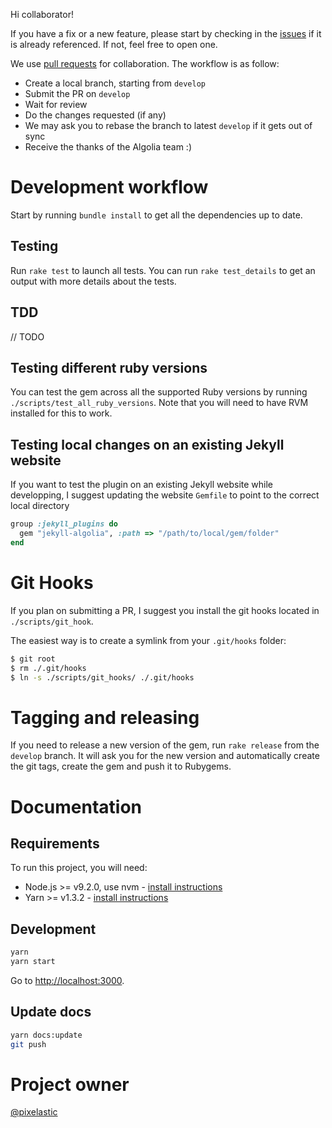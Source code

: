 Hi collaborator!

If you have a fix or a new feature, please start by checking in the
[issues](https://github.com/algolia/jekyll-algolia/issues) if it is
already referenced. If not, feel free to open one.

We use [pull requests](https://github.com/algolia/jekyll-algolia/pulls)
for collaboration. The workflow is as follow:

- Create a local branch, starting from `develop`
- Submit the PR on `develop`
- Wait for review
- Do the changes requested (if any)
- We may ask you to rebase the branch to latest `develop` if it gets out of sync
- Receive the thanks of the Algolia team :)

# Development workflow

Start by running `bundle install` to get all the dependencies up to date.

## Testing

Run `rake test` to launch all tests. You can run `rake test_details` to get an
output with more details about the tests.

## TDD

// TODO

## Testing different ruby versions

You can test the gem across all the supported Ruby versions by running
`./scripts/test_all_ruby_versions`. Note that you will need to have RVM
installed for this to work.

## Testing local changes on an existing Jekyll website

If you want to test the plugin on an existing Jekyll website while developping,
I suggest updating the website `Gemfile` to point to the correct local directory

```ruby
group :jekyll_plugins do
  gem "jekyll-algolia", :path => "/path/to/local/gem/folder"
end
```

# Git Hooks

If you plan on submitting a PR, I suggest you install the git hooks located in
`./scripts/git_hook`.

The easiest way is to create a symlink from your `.git/hooks` folder:

```sh
$ git root
$ rm ./.git/hooks
$ ln -s ./scripts/git_hooks/ ./.git/hooks
```

# Tagging and releasing

If you need to release a new version of the gem, run `rake release` from the
`develop` branch. It will ask you for the new version and automatically create
the git tags, create the gem and push it to Rubygems.

# Documentation

## Requirements

To run this project, you will need:

- Node.js >= v9.2.0, use nvm - [install instructions](https://github.com/creationix/nvm#install-script)
- Yarn >= v1.3.2 - [install instructions](https://yarnpkg.com/en/docs/install#alternatives-tab)

## Development

```sh
yarn
yarn start
```

Go to <http://localhost:3000>.

## Update docs

```sh
yarn docs:update
git push
```


# Project owner

[@pixelastic](https://github.com/pixelastic)
